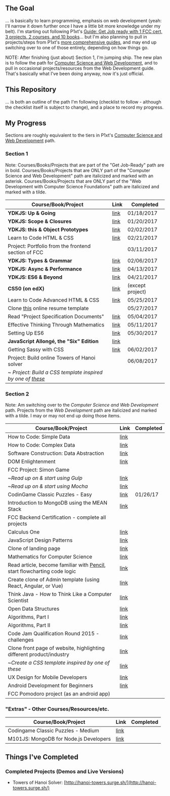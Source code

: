 ## The Goal

... is basically to learn programming, emphasis on web development (yeah: I'll narrow it down further once I have a little bit more knowledge under my belt). I'm starting out following P1xt's [Guide: Get Job ready with 1 FCC cert, 3 projects, 2 courses, and 10 books](https://github.com/P1xt/p1xt-guides/blob/master/job-ready.md)... but I'm also planning to pull in projects/steps from P1xt's [more comprehensive guides](https://github.com/P1xt/p1xt-guides), and may end up switching over to one of those entirely, depending on how things go.

NOTE: After finishing (just about) Section 1, I'm jumping ship. The new plan is to follow the path for [Computer Science and Web Development](https://github.com/P1xt/p1xt-guides/blob/master/cs-wd.md), and to pull in occasional projects/resources from the Web Development guide. That's basically what I've been doing anyway, now it's just official.

## This Repository

... is both an outline of the path I'm following (checklist to follow - although the checklist itself is subject to change), and a place to record my progress.

## My Progress

Sections are roughly equivalent to the tiers in P1xt's [Computer Science and Web Development](https://github.com/P1xt/p1xt-guides/blob/master/cs-wd.md) path.

### Section 1

Note: Courses/Books/Projects that are part of the "Get Job-Ready" path are in bold. Courses/Books/Projects that are ONLY part of the "Computer Science and Web Development" path are italicized and marked with an asterisk. Courses/Books/Projects that are ONLY part of the "Web Development with Computer Science Foundations" path are italicized and marked with a tilde.

| Course/Book/Project | Link | Completed |
| ------------------- | ---- | --------- |
| **YDKJS: Up & Going** | [link](https://github.com/getify/You-Dont-Know-JS) | 01/18/2017 |
| **YDKJS: Scope & Closures** | [link](https://github.com/getify/You-Dont-Know-JS) | 01/20/2017 |
| **YDKJS: this & Object Prototypes** | [link](https://github.com/getify/You-Dont-Know-JS) | 02/02/2017 |
| Learn to Code HTML & CSS | [link](http://learn.shayhowe.com/html-css/) | 02/21/2017 |
| Project: Portfolio from the frontend section of FCC | | 03/11/2017 |
| **YDKJS: Types & Grammar** | [link](https://github.com/getify/You-Dont-Know-JS) | 02/06/2017 |
| **YDKJS: Async & Performance** | [link](https://github.com/getify/You-Dont-Know-JS) | 04/13/2017 |
| **YDKJS: ES6 & Beyond** | [link](https://github.com/getify/You-Dont-Know-JS) | 04/21/2017 |
| **CS50 (on edX)** | [link](https://www.edx.org/course/introduction-computer-science-harvardx-cs50x) | (except project) |
| Learn to Code Advanced HTML & CSS | [link](http://learn.shayhowe.com/advanced-html-css/) | 05/25/2017 |
| Clone [this](https://creativemarket.com/ikonome/686585-Material-Resume-Blue/screenshots/#screenshot2) online resume template | | 05/27/2017 |
| Read "Project Specification Documents" | [link](http://www.pixelearth.net/pages/project-specification) | 05/04/2017 |
| Effective Thinking Through Mathematics | [link](https://www.edx.org/course/effective-thinking-through-mathematics-utaustinx-ut-9-01x-0) | 05/11/2017 |
| Setting Up ES6 | [link](https://leanpub.com/setting-up-es6/read) | 05/30/2017 |
| **JavaScript Allongé, the "Six" Edition** | [link](https://leanpub.com/javascriptallongesix) | |
| Getting Sassy with CSS | [link](http://www.sassshop.com/#/) | 06/02/2017 |
| Project: Build online Towers of Hanoi solver | | 06/08/2017 |
| ~ *Project: Build a CSS template inspired by one of [these](https://forum.freecodecamp.com/clicks/track?url=http%3A%2F%2Fwww.free-css.com%2Ffree-css-templates&post_id=118073&topic_id=64516)* | |

### Section 2

Note: Am switching over to the *Computer Science and Web Development* path. Projects from the *Web Development* path are italicized and marked with a tilde. I may or may not end up doing those items.

| Course/Book/Project | Link | Completed |
| ------------------- | ---- | --------- |
| How to Code: Simple Data | [link](https://www.edx.org/course/how-code-simple-data-ubcx-htc1x) |  |
| How to Code: Complex Data | [link](https://www.edx.org/course/how-code-complex-data-ubcx-htc2x) |  |
| Software Construction: Data Abstraction | [link](https://www.edx.org/course/software-construction-data-abstraction-ubcx-softconst1x) |  |
| DOM Enlightenment | [link](http://domenlightenment.com/) |  |
| FCC Project: Simon Game |  |  |
| ~*Read up on & start using Gulp* | [link](http://gulpjs.com/) |  |
| ~*Read up on & start using Mocha* | [link](https://mochajs.org/) |  |
| CodinGame Classic Puzzles - Easy | [link](https://www.codingame.com) | 01/26/17 |
| Introduction to MongoDB using the MEAN Stack | [link](https://www.edx.org/course/introduction-mongodb-using-mean-stack-mongodbx-m101x-0) |  |
| FCC Backend Certification - complete all projects |  |  |
| Calculus One | [link](https://www.coursera.org/learn/calculus1) |  |
| JavaScript Design Patterns | [link](https://addyosmani.com/resources/essentialjsdesignpatterns/book/) |  |
| Clone of landing page | [link](https://blackrockdigital.github.io/startbootstrap-creative/) |  |
| Mathematics for Computer Science | [link](https://ocw.mit.edu/courses/electrical-engineering-and-computer-science/6-042j-mathematics-for-computer-science-spring-2015/index.htm) |  |
| Read article, become familiar with [Pencil](http://pencil.evolus.vn/), start flowcharting code logic | [link](http://www.academia.edu/7857144/ALGORITHMS_AND_FLOWCHARTS) |  |
| Create clone of Admin template (using React, Angular, or Vue) | [link](http://rubix410.sketchpixy.com/ltr/dashboard) |  |
| Think Java - How to Think Like a Computer Scientist | [link](http://greenteapress.com/wp/think-java/) |  |
| Open Data Structures | [link](http://www.aupress.ca/books/120226/ebook/99Z_Morin_2013-Open_Data_Structures.pdf) |  |
| Algorithms, Part I | [link](https://www.coursera.org/learn/algorithms-part1) |  |
| Algorithms, Part II | [link](https://www.coursera.org/learn/algorithms-part2) |  |
| Code Jam Qualification Round 2015 - challenges | [link](https://code.google.com/codejam/contest/6224486/dashboard) |  |
| Clone front page of website, highlighting different product/industry | [link](https://urbanarmorgear.com/) |  |
| ~*Create a CSS template inspired by one of these* | [link](http://www.free-css.com/free-css-templates) |  |
| UX Design for Mobile Developers | [link](https://www.udacity.com/course/ux-design-for-mobile-developers--ud849) |  |
| Android Development for Beginners | [link](https://www.udacity.com/course/android-development-for-beginners--ud837) |  |
| FCC Pomodoro project (as an android app) |  |  |


### "Extras" - Other Courses/Resources/etc.

| Course/Book/Project | Link | Completed |
| ------------------- | ---- | --------- |
| Codingame Classic Puzzles - Medium | [link](https://www.codingame.com/) | |
|  M101JS: MongoDB for Node.js Developers| [link](https://university.mongodb.com/courses/M101JS/about)  |  |

## Things I've Completed

### Completed Projects (Demos and Live Versions)

* Towers of Hanoi Solver: [http://hanoi-towers.surge.sh/](http://hanoi-towers.surge.sh/)
